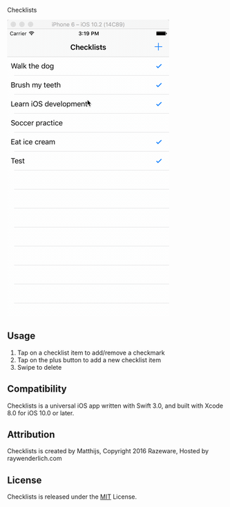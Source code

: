 Checklists

![](https://raw.githubusercontent.com/ericliaswilson/hello-world/master/Checklists%20Demo.gif)

## Usage

1. Tap on a checklist item to add/remove a checkmark
2. Tap on the plus button to add a new checklist item
3. Swipe to delete

## Compatibility

Checklists is a universal iOS app written with Swift 3.0, and built with Xcode 8.0 for iOS 10.0 or later.

## Attribution

Checklists is created by Matthijs, Copyright 2016 Razeware, Hosted by raywenderlich.com

## License

Checklists is released under the [MIT](https://choosealicense.com/licenses/mit/) License.
